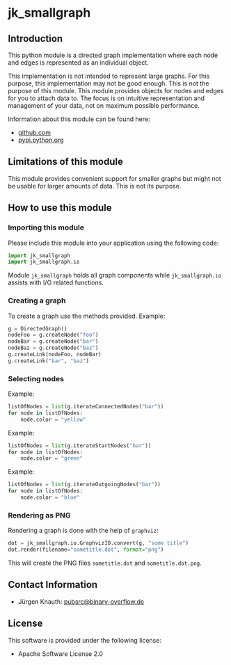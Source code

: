 jk_smallgraph
==========

Introduction
------------

This python module is a directed graph implementation where each node and edges is represented as an individual object.

This implementation is not intended to represent large graphs. For this purpose, this implementation may not
be good enough. This is not the purpose of this module. This module provides objects for nodes and edges for
you to attach data to. The focus is on intuitive representation and management of your data,
not on maximum possible performance.

Information about this module can be found here:

* [github.com](https://github.com/jkpubsrc/python-module-jk-smallgraph)
* [pypi.python.org](https://pypi.python.org/pypi/jk_smallgraph)

Limitations of this module
--------------------------

This module provides convenient support for smaller graphs but might not be usable for larger amounts of data.
This is not its purpose.

How to use this module
----------------------

### Importing this module

Please include this module into your application using the following code:

```python
import jk_smallgraph
import jk_smallgraph.io
```

Module `jk_smallgraph` holds all graph components while `jk_smallgraph.io` assists with I/O related functions.

### Creating a graph

To create a graph use the methods provided. Example:

```python
g = DirectedGraph()
nodeFoo = g.createNode("foo")
nodeBar = g.createNode("bar")
nodeBaz = g.createNode("baz")
g.createLink(nodeFoo, nodeBar)
g.createLink("bar", "baz")
```

### Selecting nodes

Example:

```python
listOfNodes = list(g.iterateConnectedNodes("bar"))
for node in listOfNodes:
	node.color = "yellow"
```

Example:

```python
listOfNodes = list(g.iterateStartNodes("bar"))
for node in listOfNodes:
	node.color = "green"
```

Example:

```python
listOfNodes = list(g.iterateOutgoingNodes("bar"))
for node in listOfNodes:
	node.color = "blue"
```

### Rendering as PNG

Rendering a graph is done with the help of `graphviz`:

```python
dot = jk_smallgraph.io.GraphvizIO.convert(g, "some title")
dot.render(filename="sometitle.dot", format="png")
```

This will create the PNG files `sometitle.dot` and `sometitle.dot.png`.

Contact Information
-------------------

* Jürgen Knauth: pubsrc@binary-overflow.de

License
-------

This software is provided under the following license:

* Apache Software License 2.0



